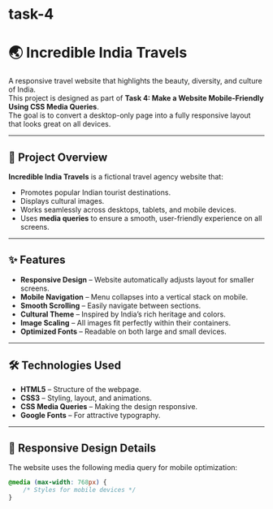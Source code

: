 # task-4


# 🌏 Incredible India Travels

A responsive travel website that highlights the beauty, diversity, and culture of India.  
This project is designed as part of **Task 4: Make a Website Mobile-Friendly Using CSS Media Queries**.  
The goal is to convert a desktop-only page into a fully responsive layout that looks great on all devices.

---

## 📌 Project Overview
**Incredible India Travels** is a fictional travel agency website that:
- Promotes popular Indian tourist destinations.
- Displays cultural images.
- Works seamlessly across desktops, tablets, and mobile devices.
- Uses **media queries** to ensure a smooth, user-friendly experience on all screens.

---

## ✨ Features
- **Responsive Design** – Website automatically adjusts layout for smaller screens.
- **Mobile Navigation** – Menu collapses into a vertical stack on mobile.
- **Smooth Scrolling** – Easily navigate between sections.
- **Cultural Theme** – Inspired by India’s rich heritage and colors.
- **Image Scaling** – All images fit perfectly within their containers.
- **Optimized Fonts** – Readable on both large and small devices.

---

## 🛠️ Technologies Used
- **HTML5** – Structure of the webpage.
- **CSS3** – Styling, layout, and animations.
- **CSS Media Queries** – Making the design responsive.
- **Google Fonts** – For attractive typography.

---

## 📱 Responsive Design Details
The website uses the following media query for mobile optimization:
```css
@media (max-width: 768px) {
    /* Styles for mobile devices */
}
